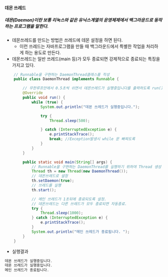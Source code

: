 #### 데몬 쓰레드

##### 데몬(Daemon)이란 보통 리눅스와 같은 유닉스계열의 운영체제에서 백그라운드로 동작하는 프로그램을 말한다.

- 데몬쓰레드를 만드는 방법은 쓰레드에 데몬 설정을 하면 된다.
  - 이런 쓰레드는 자바프로그램을 만들 때 백그라운드에서 특별한 작업을 처리하게 하는 용도로 만든다.
- 데몬쓰레드는 일반 쓰레드(main 등)가 모두 종료되면 강제적으로 종료되는 특징을 가지고 있다.

```java
    // Runnable을 구현하는 DaemonThread클래스를 작성
    public class DaemonThread implements Runnable {

        // 무한루프안에서 0.5초씩 쉬면서 데몬쓰레드가 실행중입니다를 출력하도록 run()메소드를 작성
        @Override
        public void run() {
            while (true) {
                System.out.println("데몬 쓰레드가 실행중입니다.");

                try {
                    Thread.sleep(500);

                } catch (InterruptedException e) {
                    e.printStackTrace();
                    break; //Exception발생시 while 문 빠찌도록 
                }
            }
        }

        public static void main(String[] args) {
            // Runnable을 구현하는 DaemonThread를 실행하기 위하여 Thread 생성
            Thread th = new Thread(new DaemonThread());
            // 데몬쓰레드로 설정
            th.setDaemon(true);
            // 쓰레드를 실행
            th.start();

            // 메인 쓰레드가 1초뒤에 종료되도록 설정. 
            // 데몬쓰레드는 다른 쓰레드가 모두 종료되면 자동종료.
            try {
                Thread.sleep(1000);
            } catch (InterruptedException e) {
                e.printStackTrace();
            }   
            System.out.println("메인 쓰레드가 종료됩니다. ");    
        }   
    }
```

- 실행결과

```java
데몬 쓰레드가 실행중입니다.
데몬 쓰레드가 실행중입니다.
메인 쓰레드가 종료됩니다.
```


